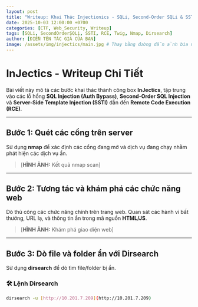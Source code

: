 ```yaml
---
layout: post
title: "Writeup: Khai Thác Injectionics - SQLi, Second-Order SQLi & SSTI RCE"
date: 2025-10-03 12:00:00 +0700
categories: [CTF, Web_Security, Writeup]
tags: [SQLi, SecondOrderSQLi, SSTI, RCE, Twig, Nmap, Dirsearch]
author: [ĐIỀN TÊN TÁC GIẢ CỦA BẠN]
image: /assets/img/injectics/main.jpg # Thay bằng đường dẫn ảnh bìa nếu có
---
```


# InJectics - Writeup Chi Tiết

Bài viết này mô tả các bước khai thác thành công box **InJectics**, tập trung vào các lỗ hổng **SQL Injection (Auth Bypass)**, **Second-Order SQL Injection** và **Server-Side Template Injection (SSTI)** dẫn đến **Remote Code Execution (RCE)**.

---

## Bước 1: Quét các cổng trên server

Sử dụng **nmap** để xác định các cổng đang mở và dịch vụ đang chạy nhằm phát hiện các dịch vụ ẩn.

> [**HÌNH ẢNH:** Kết quả nmap scan]

---

## Bước 2: Tương tác và khám phá các chức năng web

Dò thủ công các chức năng chính trên trang web. Quan sát các hành vi bất thường, URL lạ, và thông tin ẩn trong mã nguồn **HTML/JS**.

> [**HÌNH ẢNH:** Khám phá giao diện web]

---

## Bước 3: Dò file và folder ẩn với Dirsearch

Sử dụng **dirsearch** để dò tìm file/folder bị ẩn.

### 🛠️ Lệnh Dirsearch

```bash
dirsearch -u [http://10.201.7.209](http://10.201.7.209)
